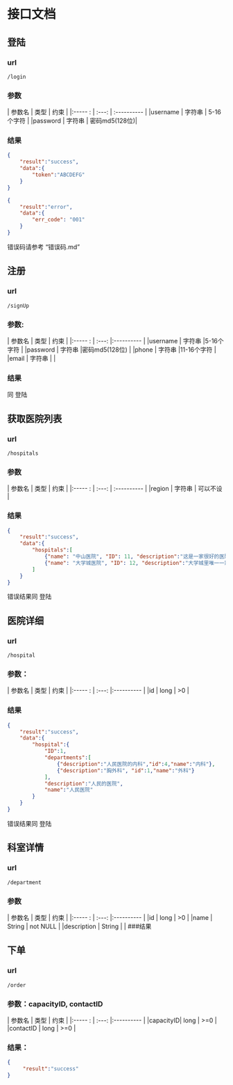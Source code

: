 # 接口文档
## 登陆
### url
`/login`
### 参数

|   参数名  |    类型    |   约束       |
|:----- :  |   :---:   | :----------  |
|username  |   字符串   | 5-16个字符    |
|password  |   字符串   | 密码md5(128位)|

### 结果
```json
{
    "result":"success",
    "data":{
        "token":"ABCDEFG"
    }
}
```

```json
{
    "result":"error",
    "data":{
        "err_code": "001"
    }
}
```
错误码请参考 “错误码.md”

## 注册
### url
 `/signUp`
### 参数:

|   参数名  |    类型    |   约束       |
|:----- :  |   :---:   |:----------  |
|username  |   字符串   |5-16个字符     |
|password  |   字符串   |密码md5(128位) |
|phone     |   字符串   |11-16个字符    |
|email     |   字符串   |              |

### 结果
同 登陆

## 获取医院列表
### url
 `/hospitals`
### 参数

|   参数名  |    类型    |   约束       |
|:----- :  |   :---:   | :----------  |
|region    |   字符串   | 可以不设      |

### 结果

```json
{
    "result":"success",
    "data":{
        "hospitals":[
            {"name": "中山医院", "ID": 11, "description":"这是一家很好的医院"},
            {"name": "大学城医院", "ID": 12, "description":"大学城里唯一一家"}
        ]
    }
}
```
错误结果同 登陆

## 医院详细
### url
 `/hospital`
### 参数：

|   参数名  |    类型    |   约束       |
|:----- :  |   :---:   |:----------  |
|id        |   long    |  >0         |

### 结果

```json
{
    "result":"success",
    "data":{
        "hospital":{
            "ID":1,
            "departments":[
                {"description":"人民医院的内科","id":4,"name":"内科"},
                {"description":"胸外科", "id":1,"name":"外科"}
            ],
            "description":"人民的医院",
            "name":"人民医院"
        }
    }
}
```
错误结果同 登陆

## 科室详情
### url
 `/department`
### 参数

|   参数名  |    类型    |   约束       |
|:----- :  |   :---:   |:----------  |
|id        |   long    |  >0         |
|name      |   String    |  not NULL  |
|description     |   String    |       |
###结果



## 下单
### url
`/order`
### 参数：capacityID, contactID

|   参数名  |    类型    |   约束       |
|:----- :  |   :---:   |:----------  |
|capacityID|   long    |  >=0        |
|contactID |   long    |  >=0        |
### 结果：
```json
{
     "result":"success"
}
```


